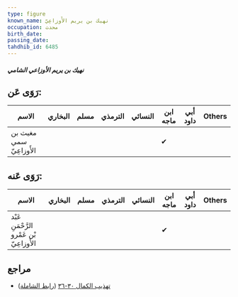 ```yaml
---
type: figure
known_name: نهيك بن يريم الأَوزاعِيّ
occupation: محدث
birth_date:
passing_date:
tahdhib_id: 6485
---
```

##### نهيك بن يريم الأوزاعي الشامي

## رَوَى عَن:
| الاسم                   | البخاري | مسلم | الترمذي | النسائي | ابن ماجه | أبي داود | Others |
| ----------------------- | ------- | ---- | ------- | ------- | -------- | -------- | ------ |
| مغيث بن سمي الأَوزاعِيّ |         |      |         |         | ✔        |          |        |
## رَوَى عَنه:
| الاسم                                    | البخاري | مسلم | الترمذي | النسائي | ابن ماجه | أبي داود | Others |
| ---------------------------------------- | ------- | ---- | ------- | ------- | -------- | -------- | ------ |
| عَبْد الرَّحْمَنِ بْن عَمْرو الأَوزاعِيّ |         |      |         |         | ✔        |          |        |
## مراجع
- [تهذيب الكمال ٣٠-٣٦](obsidian://open?vault=Tahdhib-al-Kamal&file=Figures/٦٤٨٥-نهيك%20بن%20يريم%20الأوزاعي%20الشامي) ([رابط الشاملة](https://shamela.ws/book/3722/16102))